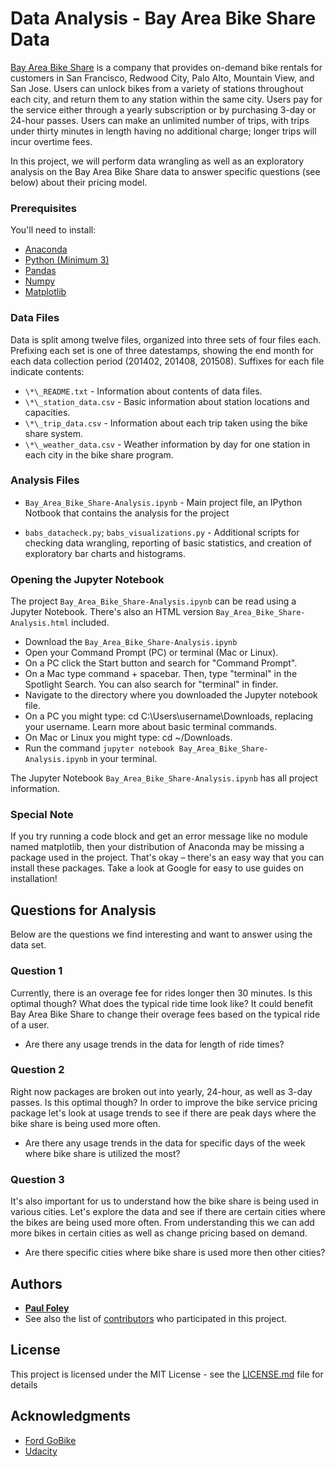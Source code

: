 # Data Analysis - Bay Area Bike Share Data

[Bay Area Bike Share](https://www.fordgobike.com/) is a company that provides on-demand bike rentals for customers in San Francisco, Redwood City, Palo Alto, Mountain View, and San Jose. Users can unlock bikes from a variety of stations throughout each city, and return them to any station within the same city. Users pay for the service either through a yearly subscription or by purchasing 3-day or 24-hour passes. Users can make an unlimited number of trips, with trips under thirty minutes in length having no additional charge; longer trips will incur overtime fees.

In this project, we will perform data wrangling as well as an exploratory analysis on the Bay Area Bike Share data to answer specific questions (see below) about their pricing model.

### Prerequisites
You'll need to install:

* [Anaconda](https://www.continuum.io/downloads)
* [Python (Minimum 3)](https://www.continuum.io/blog/developer-blog/python-3-support-anaconda)
* [Pandas](https://anaconda.org/anaconda/pandas)
* [Numpy](https://anaconda.org/anaconda/numpy)
* [Matplotlib](https://anaconda.org/anaconda/matplotlib)

### Data Files
Data is split among twelve files, organized into three sets of four files
each. Prefixing each set is one of three datestamps, showing the end month for
each data collection period (201402, 201408, 201508). Suffixes for each file
indicate contents:

* `\*\_README.txt` - Information about contents of data files.
* `\*\_station_data.csv` - Basic information about station locations and
capacities.
* `\*\_trip_data.csv` - Information about each trip taken using the bike share
system.
* `\*\_weather_data.csv` - Weather information by day for one station in each
city in the bike share program.

### Analysis Files
* `Bay_Area_Bike_Share-Analysis.ipynb` - Main project file, an IPython Notbook that contains the analysis for the project

* `babs_datacheck.py`; `babs_visualizations.py` - Additional scripts for checking data wrangling, reporting of basic statistics, and creation of exploratory bar charts and histograms.

### Opening the Jupyter Notebook
The project `Bay_Area_Bike_Share-Analysis.ipynb` can be read using a Jupyter Notebook. There's also an HTML version `Bay_Area_Bike_Share-Analysis.html` included.

* Download the `Bay_Area_Bike_Share-Analysis.ipynb`
* Open your Command Prompt (PC) or terminal (Mac or Linux).
* On a PC click the Start button and search for "Command Prompt".
* On a Mac type command + spacebar. Then, type "terminal" in the Spotlight Search. You can also search for "terminal" in finder.
* Navigate to the directory where you downloaded the Jupyter notebook file.
* On a PC you might type: cd C:\Users\username\Downloads\, replacing your username. Learn more about basic terminal commands.
* On Mac or Linux you might type: cd ~/Downloads.
* Run the command `jupyter notebook Bay_Area_Bike_Share-Analysis.ipynb` in your terminal.

The Jupyter Notebook `Bay_Area_Bike_Share-Analysis.ipynb` has all project information.

### Special Note
If you try running a code block and get an error message like no module named matplotlib, then your distribution of Anaconda may be missing a package used in the project. That's okay – there's an easy way that you can install these packages. Take a look at Google for easy to use guides on installation!


## Questions for Analysis
Below are the questions we find interesting and want to answer using the data set. 

### Question 1

Currently, there is an overage fee for rides longer then 30 minutes. Is this optimal though? What does the typical ride time look like? It could benefit Bay Area Bike Share to change their overage fees based on the typical ride of a user.

* Are there any usage trends in the data for length of ride times?

### Question 2

Right now packages are broken out into yearly, 24-hour, as well as 3-day passes. Is this optimal though? In order to improve the bike service pricing package let's look at usage trends to see if there are peak days where the bike share is being used more often.

* Are there any usage trends in the data for specific days of the week where bike share is utilized the most?

### Question 3

It's also important for us to understand how the bike share is being used in various cities. Let's explore the data and see if there are certain cities where the bikes are being used more often. From understanding this we can add more bikes in certain cities as well as change pricing based on demand.

* Are there specific cities where bike share is used more then other cities?


## Authors

* [**Paul Foley**](https://github.com/paulfoley)
* See also the list of [contributors](https://github.com/paulfoley/data-analyst/tree/master/Bay_Area_Bike_Share-Analysis) who participated in this project.

## License

This project is licensed under the MIT License - see the [LICENSE.md](LICENSE.md) file for details

## Acknowledgments

* [Ford GoBike](https://www.fordgobike.com/)
* [Udacity](https://www.udacity.com/)